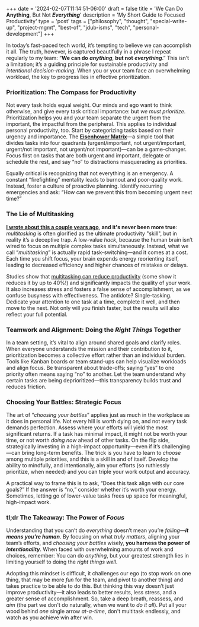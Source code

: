 +++
date = '2024-02-07T11:14:51-06:00'
draft = false
title = 'We Can Do **Anything**, But Not ***Everything***'
description = 'My Short Guide to Focused Productivity'
type = 'post'
tags = ["philosophy", "thought", "special-write-up", "project-mgmt", "best-of", "jdub-isms", "tech", "personal-development"]
+++

In today’s fast-paced tech world, it’s tempting to believe we can accomplish it all. The truth, however, is captured beautifully in a phrase I repeat regularly to my team: “**We can do** ***anything***, **but not** ***everything***.” This isn’t a limitation; it’s a guiding principle for sustainable productivity and *intentional decision-making*. When you or your team face an overwhelming workload, the key to progress lies in effective prioritization. <br />

### Prioritization: The Compass for Productivity

Not every task holds equal weight. Our minds and ego want to think otherwise, and give every task critical importance: but *we must prioritize*. Prioritization helps you and your team separate the urgent from the important, the impactful from the peripheral. This applies to individual personal productivity, too. Start by categorizing tasks based on their urgency and importance. The [**Eisenhower Matrix**](https://en.wikipedia.org/wiki/Time_management#The_Eisenhower_Method)—a simple tool that divides tasks into four quadrants (urgent/important, not urgent/important, urgent/not important, not urgent/not important)—can be a game-changer. Focus first on tasks that are both urgent and important, delegate or schedule the rest, and say “no” to distractions masquerading as priorities.

Equally critical is recognizing that not everything is an emergency. A constant “firefighting” mentality leads to burnout and poor-quality work. Instead, foster a culture of proactive planning. Identify recurring emergencies and ask: “How can we prevent this from becoming urgent next time?” 

### The Lie of Multitasking

[**I wrote about this a couple years ago**](https://julianwest.me/Blog/wood-behind-the-arrow/), **and it's never been more true**: *multitasking* is often glorified as the ultimate productivity "skill", but in reality it’s a deceptive trap. A low-value *hack*, because the human brain isn’t wired to focus on multiple complex tasks simultaneously. Instead, what we call “*multitasking*” is actually rapid task-switching—and it comes at a cost. Each time you shift focus, your brain expends energy reorienting itself, leading to decreased efficiency and higher chances of mistakes or delays. <br />

Studies show that [multitasking can reduce productivity](https://www.verywellmind.com/multitasking-2795003?utm_source=chatgpt.com) (some show it reduces it by up to 40%!) and significantly impacts the quality of your work. It also increases stress and fosters a false sense of accomplishment, as we confuse busyness with effectiveness. The antidote? Single-tasking. Dedicate your attention to one task at a time, complete it well, and then move to the next. Not only will you finish faster, but the results will also reflect your full potential.

### Teamwork and Alignment: Doing the *Right Things* Together

In a team setting, it’s vital to align around shared goals and clarify roles. When everyone understands the mission and their contribution to it, prioritization becomes a collective effort rather than an individual burden. Tools like Kanban boards or team stand-ups can help visualize workloads and align focus. Be transparent about trade-offs; saying “yes” to one priority often means saying “no” to another. Let the team understand why certain tasks are being deprioritized—this transparency builds trust and reduces friction.

### Choosing Your Battles: Strategic Focus

The art of “*choosing your battles*” applies just as much in the workplace as it does in personal life. Not every hill is worth dying on, and not every task demands perfection. Assess where your efforts will yield the most significant returns. If a task has minimal impact, it might not be worth your time, or not worth *doing now* ahead of other tasks. On the flip side, strategically investing in a high-impact opportunity—even if it’s challenging—can bring long-term benefits.  The trick is you have to learn to *choose* among multiple priorities, and this is a skill in and of itself.  Develop the ability to mindfully, and intentionally, aim your efforts (so ruthlessly prioritize, when needed) and you can triple your work output and accuracy. <br />

A practical way to frame this is to ask, “Does this task align with our core goals?” If the answer is “no,” consider whether it’s worth your energy. Sometimes, letting go of lower-value tasks frees up space for meaningful, high-impact work.

### tl;dr The Takeaway: The Power of *Focus*

Understanding that you can’t do *everything* doesn’t mean you’re *failing*—***it means you’re human***. By focusing on what *truly matters*, aligning your team’s efforts, and *choosing your battles* wisely, **you harness the power of** ***intentionality***. When faced with overwhelming amounts of work and choices, remember: You can do *anything*, but your greatest strength lies in limiting yourself to doing the *right things well*.

Adopting this mindset is difficult, it challenges our ego (to stop work on one thing, that may be more *fun* for the team, and pivot to another thing) and takes practice to be able to do this. But thinking this way doesn’t just improve productivity—it also leads to better results, less stress, and a greater sense of accomplishment. So, take a deep breath, reassess, and *aim* (the part we don't do naturally, when we want to *do it all*).  Put all your wood behind *one* single arrow *at-a-time*, don't multitask endlessly, and watch as you achieve win after win.